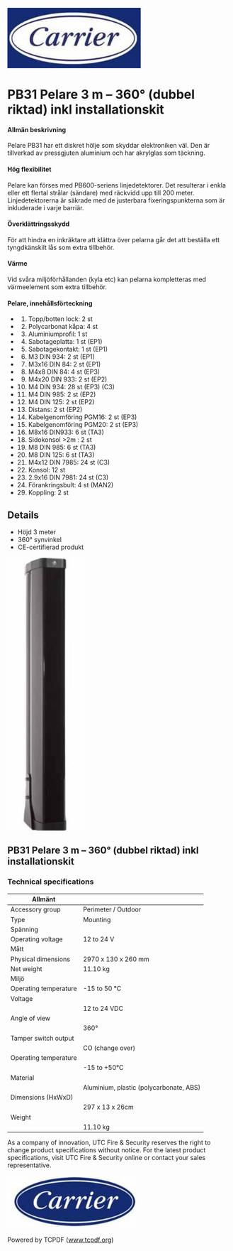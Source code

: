 ![](_page_0_Picture_1.jpeg)

# PB31 **Pelare 3 m – 360° (dubbel riktad) inkl installationskit**

#### **Allmän beskrivning**

Pelare PB31 har ett diskret hölje som skyddar elektroniken väl. Den är tillverkad av pressgjuten aluminium och har akrylglas som täckning.

#### **Hög flexibilitet**

Pelare kan förses med PB600-seriens linjedetektorer. Det resulterar i enkla eller ett flertal strålar (sändare) med räckvidd upp till 200 meter. Linjedetektorerna är säkrade med de justerbara fixeringspunkterna som är inkluderade i varje barriär.

#### **Överklättringsskydd**

För att hindra en inkräktare att klättra över pelarna går det att beställa ett tyngdkänskilt lås som extra tillbehör.

#### **Värme**

Vid svåra miljöförhållanden (kyla etc) kan pelarna kompletteras med värmeelement som extra tillbehör.

#### **Pelare, innehållsförteckning**

- 1. Topp/botten lock: 2 st
- 2. Polycarbonat kåpa: 4 st
- 3. Aluminiumprofil: 1 st
- 4. Sabotageplatta: 1 st (EP1)
- 5. Sabotagekontakt: 1 st (EP1)
- 6. M3 DIN 934: 2 st (EP1)
- 7. M3x16 DIN 84: 2 st (EP1)
- 8. M4x8 DIN 84: 4 st (EP3)
- 9. M4x20 DIN 933: 2 st (EP2)
- 10. M4 DIN 934: 28 st (EP3) (C3)
- 11. M4 DIN 985: 2 st (EP2)
- 12. M4 DIN 125: 2 st (EP2)
- 13. Distans: 2 st (EP2)
- 14. Kabelgenomföring PGM16: 2 st (EP3)
- 15. Kabelgenomföring PGM20: 2 st (EP3)
- 16. M8x16 DIN933: 6 st (TA3)
- 18. Sidokonsol >2m : 2 st
- 19. M8 DIN 985: 6 st (TA3)
- 20. M8 DIN 125: 6 st (TA3)
- 21. M4x12 DIN 7985: 24 st (C3)
- 22. Konsol: 12 st
- 23. 2.9x16 DIN 7981: 24 st (C3)
- 24. Förankringsbult: 4 st (MAN2)
- 29. Koppling: 2 st

## **Details**

- Höjd 3 meter
- 360° synvinkel
- CE-certifierad produkt

![](_page_0_Picture_40.jpeg)

## PB31 **Pelare 3 m – 360° (dubbel riktad) inkl installationskit**

### **Technical specifications**

| Allmänt               |                                         |
|-----------------------|-----------------------------------------|
| Accessory group       | Perimeter / Outdoor                     |
| Type                  | Mounting                                |
| Spänning              |                                         |
| Operating voltage     | 12 to 24 V                              |
| Mått                  |                                         |
| Physical dimensions   | 2970 x 130 x 260 mm                     |
| Net weight            | 11.10 kg                                |
| Miljö                 |                                         |
| Operating temperature | -15 to 50 °C                            |
| Voltage               |                                         |
|                       | 12 to 24 VDC                            |
| Angle of view         |                                         |
|                       | 360°                                    |
| Tamper switch output  |                                         |
|                       | CO (change over)                        |
| Operating temperature |                                         |
|                       | -15 to +50°C                            |
| Material              |                                         |
|                       | Aluminium, plastic (polycarbonate, ABS) |
| Dimensions (HxWxD)    |                                         |
|                       | 297 x 13 x 26cm                         |
| Weight                |                                         |
|                       | 11.10 kg                                |

As a company of innovation, UTC Fire & Security reserves the right to change product specifications without notice. For the latest product specifications, visit UTC Fire & Security online or contact your sales representative.

![](_page_1_Picture_4.jpeg)

Powered by TCPDF (www.tcpdf.org)